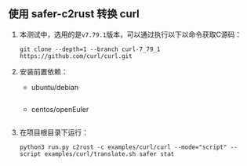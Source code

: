 ## 使用 safer-c2rust 转换 curl

1. 本测试中，选用的是`v7.79.1`版本，可以通过执行以下以命令获取C源码：
    
    ```shell
    git clone --depth=1 --branch curl-7_79_1  https://github.com/curl/curl.git
    ```

2. 安装前置依赖：
    - ubuntu/debian
    ```shell
    
    ```
    - centos/openEuler
    ```shell
    ```


3. 在项目根目录下运行：

    ```
    python3 run.py c2rust -c examples/curl/curl --mode="script" --script examples/curl/translate.sh safer stat
    ```
